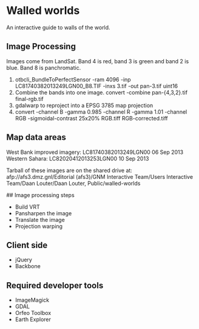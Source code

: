 # Walled worlds
An interactive guide to walls of the world.

## Image Processing
Images come from LandSat. Band 4 is red, band 3 is green and band 2 is blue. Band 8 is panchromatic.

1. otbcli_BundleToPerfectSensor -ram 4096 -inp LC81740382013249LGN00_B8.TIF -inxs 3.tif -out pan-3.tif uint16
2. Combine the bands into one image. convert -combine pan-{4,3,2}.tif final-rgb.tif
3. gdalwarp to reproject into a EPSG 3785 map projection
4. convert -channel B -gamma 0.985 -channel R -gamma 1.01 -channel RGB -sigmoidal-contrast 25x20% RGB.tiff RGB-corrected.tiff

## Map data areas
West Bank improved imagery: LC81740382013249LGN00 06 Sep 2013
Western Sahara: LC82020412013253LGN00 10 Sep 2013

Tarball of these images are on the shared drive at:
afp://afs3.dmz.gnl/Editorial (afs3)/GNM Interactive Team/Users Interactive Team/Daan Louter/Daan Louter, Public/walled-worlds

## Image processing steps
- Build VRT
- Pansharpen the image
- Translate the image
- Projection warping

## Client side 
- jQuery
- Backbone

## Required developer tools
- ImageMagick
- GDAL
- Orfeo Toolbox
- Earth Explorer